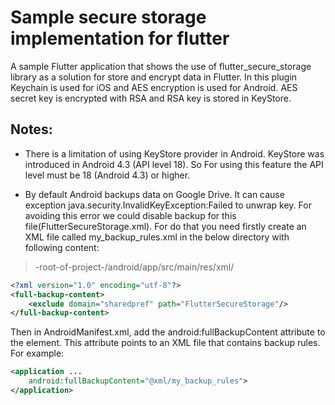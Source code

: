 # Sample secure storage implementation for flutter

A sample Flutter application that shows the use of flutter_secure_storage library as a solution for store and encrypt data in Flutter. In this plugin Keychain is used for iOS and AES encryption is used for Android. AES secret key is encrypted with RSA and RSA key is stored in KeyStore.


## Notes:

 - There is a limitation of using KeyStore provider in Android. KeyStore was introduced in Android 4.3 (API level 18). So For using this feature the API level must be 18 (Android 4.3) or higher.
 
 - By default Android backups data on Google Drive. It can cause exception java.security.InvalidKeyException:Failed to unwrap key. For avoiding this error we could disable backup for this file(FlutterSecureStorage.xml). For do that you need firstly create an XML file called my_backup_rules.xml in the below directory with following content:

>-root-of-project-/android/app/src/main/res/xml/

```xml
<?xml version="1.0" encoding="utf-8"?>
<full-backup-content>
    <exclude domain="sharedpref" path="FlutterSecureStorage"/>
</full-backup-content>
```


Then in AndroidManifest.xml, add the android:fullBackupContent attribute to the <application> element. This attribute points to an XML file that contains backup rules. For example:

```xml
<application ...
    android:fullBackupContent="@xml/my_backup_rules">
</application>
```
